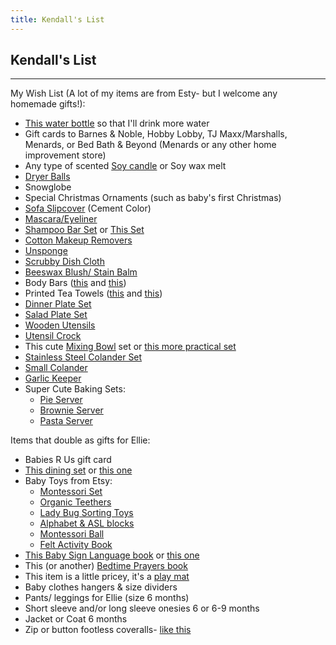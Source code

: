 ```yaml
---
title: Kendall's List
---
```


## Kendall's List

---

My Wish List (A lot of my items are from Esty- but I welcome any homemade gifts!): 

- [This water bottle](https://www.target.com/p/zerowater-26oz-portable-filtration-tumbler-and-2-pack-tumbler-replacement-filters/-/A-15258098?lnk=rec%7Cadaptpdpexsrch%7Crelated_prods_vv%7Cadaptpdpexsrch%7C15258098%7C8) so that I'll drink more water
- Gift cards to Barnes & Noble, Hobby Lobby, TJ Maxx/Marshalls, Menards, or Bed Bath & Beyond (Menards or any other home improvement store) 
- Any type of scented [Soy candle](http://www.mrsmeyers.com/apple-cider-scented-soy-candle-small/) or Soy wax melt
- [Dryer Balls](https://m.bedbathandbeyond.com/m/product/woolzies-reg-wool-dryer-balls-set-of-6/1041694503?keyword=dryer%20ball)
- Snowglobe
- Special Christmas Ornaments (such as baby's first Christmas)
- [Sofa Slipcover](https://www.amazon.com/Ultimate-Heavyweight-Stretch-Cushioned-Slipcover/dp/B01BLNNSI0/ref=sr_1_50?s=furniture&ie=UTF8&qid=1510414499&sr=1-50&refinements=p_n_feature_twenty_browse-bin%3A3254102011%7C3254107011) (Cement Color)
- [Mascara/Eyeliner](https://www.etsy.com/listing/199724241/black-vegan-zero-waste-cake-mascara?ga_order=most_relevant&ga_search_type=all&ga_view_type=gallery&ga_search_query=zero%20waste&ref=sr_gallery_14)
- [Shampoo Bar Set](https://www.etsy.com/listing/521458520/shampoo-bar-sample-set-solid-shampoo?ga_order=most_relevant&ga_search_type=all&ga_view_type=gallery&ga_search_query=zero%20waste&ref=sc_gallery_3&plkey=2482e3076df0258f700016bdaf13b7d9b9e5b1ac:521458520) or [This Set](https://www.etsy.com/listing/549176120/shampoo-bars-solid-shampoo-bar-sample?ga_order=most_relevant&ga_search_type=all&ga_view_type=gallery&ga_search_query=zero%20waste&ref=sr_gallery_1) 
- [Cotton Makeup Removers](https://www.etsy.com/listing/533383423/cotton-squares-set-of-7-makeup-removal?ga_order=most_relevant&ga_search_type=all&ga_view_type=gallery&ga_search_query=zero%20waste&ref=sr_gallery_6)
- [Unsponge ](https://www.etsy.com/uk/listing/556825873/unsponge-heavy-duty-three-pack-of)
- [Scrubby Dish Cloth](https://www.etsy.com/listing/510978400/hemp-scrubby-dish-cloth-natural?ref=related-4)
- [Beeswax Blush/ Stain Balm](https://www.etsy.com/listing/223628447/lips-cheeks-blush-tint-stick-botanical?ga_order=most_relevant&ga_search_type=all&ga_view_type=gallery&ga_search_query=zero%20waste&ref=sr_gallery_15)
- Body Bars ([this](https://www.etsy.com/listing/561397717/body-bar-pumpkin-spice-limited-edition?ref=shop_home_feat_4) and [this](https://www.etsy.com/listing/550233614/body-bar-vanilla-chai-limited-edition?ref=related-1))
- Printed Tea Towels ([this](https://www.etsy.com/listing/224562300/printed-tea-towel-black-polka-dot?ref=shop_home_active_37) and [this](https://www.etsy.com/listing/224566875/printed-tea-towel-black-triangle-pattern?ref=related-3))
- [Dinner Plate Set](https://www.bedbathandbeyond.com/store/product/everyday-white-reg-by-fitz-and-floyd-reg-rimmed-dinner-plates-in-white-set-of-4/1047685970?Keyword=everyday%20white)
- [Salad Plate Set](https://www.bedbathandbeyond.com/store/product/everyday-white-reg-by-fitz-and-floyd-reg-rimmed-salad-plates-in-white-set-of-4/1047685987)
- [Wooden Utensils](https://www.bedbathandbeyond.com/store/product/oxo-good-grips-reg-wooden-utensils/105108?categoryId=12107)
- [Utensil Crock](https://www.bedbathandbeyond.com/store/product/kate-spade-new-york-all-in-good-taste-trade-deco-dot-utensil-crock-with-3-utensils/1045853753?categoryId=12107)
- This cute [Mixing Bowl](https://www.bedbathandbeyond.com/store/product/kate-spade-new-york-all-in-good-taste-deco-dot-mixing-bowls-set-of-2/1045854071) set or [this more practical set](https://www.bedbathandbeyond.com/store/product/10-piece-tempered-glass-nesting-mixing-and-prep-bowl-set/1040684833?Keyword=mixing%20bowls)
- [Stainless Steel Colander Set](https://www.bedbathandbeyond.com/store/product/tabletops-unlimited-reg-2-piece-stainless-steel-footed-colander-set/1047510609?Keyword=colander)
- [Small Colander](https://www.bedbathandbeyond.com/store/product/everyday-white-reg-by-fitz-and-floyd-reg-small-colander/1042347569?Keyword=colander)
- [Garlic Keeper](https://www.bedbathandbeyond.com/store/product/mud-pie-reg-bistro-garlic-keeper/1061299337)
- Super Cute Baking Sets:
	- [Pie Server](https://www.bedbathandbeyond.com/store/product/mud-pie-reg-circa-2-piece-pie-server-set/1061299559)
	- [Brownie Server](https://www.bedbathandbeyond.com/store/product/mud-pie-reg-2-piece-brownie-points-brownie-baker-and-server-set/1061299658)
	- [Pasta Server](https://www.bedbathandbeyond.com/store/product/mud-pie-reg-endless-pastabilities-2-piece-pasta-bowl-and-server-set/1061299641)

Items that double as gifts for Ellie:

- Babies R Us gift card 
- [This dining set](https://www.etsy.com/listing/535007908/happy-fruit-and-veg-dining-set?ref=) or [this one](https://www.etsy.com/listing/495182261/bamboo-dinnerware-eat-your-greens-fda?ref=shop_home_active_3)
- Baby Toys from Etsy:
	- [Montessori Set](https://www.etsy.com/listing/480697180/montessori-baby-gift-set-organic-toy?ref=)
	- [Organic Teethers](https://www.etsy.com/listing/464527802/organic-wood-teether-naturally-dyed?ref=)
	- [Lady Bug Sorting Toys](https://www.etsy.com/listing/185324568/babies-first-counting-sorting-montessori?ref=)
	- [Alphabet & ASL blocks](https://www.etsy.com/listing/69174007/asl-alphabet-blocks-toy-american-sign?ref=)
	- [Montessori Ball](https://www.etsy.com/listing/514797242/ball-organic-montessori-ball-grip-ball?ref=)
	- [Felt Activity Book](https://www.etsy.com/listing/260883895/custom-quiet-book-busy-book-felt?ref=)
- [This Baby Sign Language book](https://www.amazon.com/gp/aw/d/0803731930/ref=pd_aw_lpo_86_bs_lp_img_1?ie=UTF8&psc=1&refRID=B90SRCPD73G1T6QZ33ZB) or [this one](https://www.amazon.com/gp/aw/d/1583334718/ref=mp_s_a_1_1?ie=UTF8&qid=1506964808&sr=8-1&pi=AC_SX236_SY340_FMwebp_QL65&keywords=baby+signing+bible&dpPl=1&dpID=41WyU16zpnL&ref=plSrch)
- This (or another) [Bedtime Prayers book](https://www.amazon.com/Really-Woolly-Bedtime-Prayers-DaySpring/dp/1400315395)
- This item is a little pricey, it's a [play mat](https://www.amazon.com/dp/B0058K5IIQ/ref=cm_sw_r_fm_apa_lcUYzb44EM3EQ)
- Baby clothes hangers & size dividers
- Pants/ leggings for Ellie (size 6 months)
- Short sleeve and/or long sleeve onesies 6 or 6-9 months 
- Jacket or Coat 6 months 
- Zip or button footless coveralls- [like this](https://www.burtsbeesbaby.com/on/demandware.store/Sites-BurtsBeesBaby-Site/en_US/mProduct-Show?pid=LY24511-BLM-12M&start=9&cgid=coveralls-romper)
